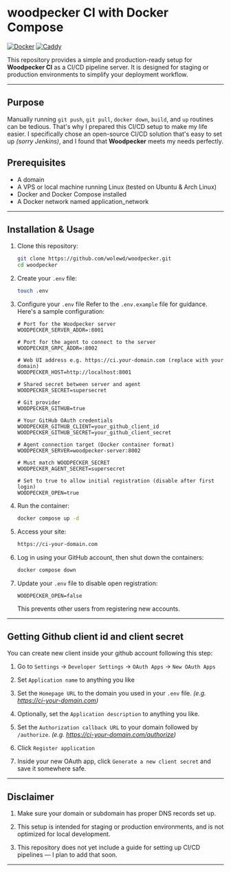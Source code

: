 # woodpecker CI with Docker Compose

[![Docker](https://img.shields.io/badge/Docker-✔-2496ED?logo=docker&logoColor=white)](https://www.docker.com/) [![Caddy](https://img.shields.io/badge/woodpecker-✔-00CC88?logo=go&logoColor=white)](https://woodpecker-ci.org/)

This repository provides a simple and production-ready setup for **Woodpecker CI** as a CI/CD pipeline server.
It is designed for staging or production environments to simplify your deployment workflow.

---

## Purpose
Manually running `git push`, `git pull`, `docker down`, `build`, and `up` routines can be tedious. That's why I prepared this CI/CD setup to make my life easier.
I specifically chose an open-source CI/CD solution that's easy to set up *(sorry Jenkins)*, and I found that **Woodpecker** meets my needs perfectly.

## Prerequisites
- A domain
- A VPS or local machine running Linux (tested on Ubuntu & Arch Linux)
- Docker and Docker Compose installed
- A Docker network named application_network

---

## Installation & Usage

1. Clone this repository:
   ```bash
   git clone https://github.com/wolewd/woodpecker.git
   cd woodpecker
   ```

2. Create your `.env` file:
    ```bash
    touch .env
    ```

3. Configure your `.env` file
   Refer to the `.env.example` file for guidance. Here's a sample configuration:
    ```env
    # Port for the Woodpecker server
    WOODPECKER_SERVER_ADDR=:8001

    # Port for the agent to connect to the server
    WOODPECKER_GRPC_ADDR=:8002

    # Web UI address e.g. https://ci.your-domain.com (replace with your domain)
    WOODPECKER_HOST=http://localhost:8001

    # Shared secret between server and agent
    WOODPECKER_SECRET=supersecret

    # Git provider
    WOODPECKER_GITHUB=true

    # Your GitHub OAuth credentials
    WOODPECKER_GITHUB_CLIENT=your_github_client_id
    WOODPECKER_GITHUB_SECRET=your_github_client_secret

    # Agent connection target (Docker container format)
    WOODPECKER_SERVER=woodpecker-server:8002

    # Must match WOODPECKER_SECRET
    WOODPECKER_AGENT_SECRET=supersecret

    # Set to true to allow initial registration (disable after first login)
    WOODPECKER_OPEN=true
    ```

4. Run the container:
    ```bash
    docker compose up -d
    ```

5. Access your site:
    ```bash
    https://ci-your-domain.com
    ```

6. Log in using your GitHub account, then shut down the containers:
    ```bash
    docker compose down
    ```

7. Update your `.env` file to disable open registration:
    ```env
    WOODPECKER_OPEN=false
    ```
    This prevents other users from registering new accounts.

---

## Getting Github client id and client secret

You can create new client inside your github account following this step:

1. Go to `Settings` -> `Developer Settings` -> `OAuth Apps` -> `New OAuth Apps` 


2. Set `Application name` to anything you like


3. Set the `Homepage URL` to the domain you used in your `.env` file. *(e.g. https://ci-your-domain.com)*


4. Optionally, set the `Application description` to anything you like.


5. Set the `Authorization callback URL` to your domain followed by `/authorize`. *(e.g. https://ci-your-domain.com/authorize)*


6. Click `Register application`


7. Inside your new OAuth app, click `Generate a new client secret` and save it somewhere safe.

---

## Disclaimer

1. Make sure your domain or subdomain has proper DNS records set up.

2. This setup is intended for staging or production environments, and is not optimized for local development.

3. This repository does not yet include a guide for setting up CI/CD pipelines — I plan to add that soon.

---
